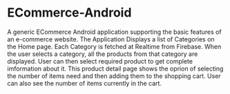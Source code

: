 # ECommerce-Android
A generic ECommerce Android application supporting the basic features of an e-commerce website.
The Application Displays a list of Categories on the Home page. 
Each Category is fetched at Realtime from Firebase.
When the user selects a category, all the products from that category are displayed.
User can then select required product to get complete imformation about it.
This product detail page shows the oprion of selecting the number of items need and then adding them to the shopping cart.
User can also see the number of items currently in the cart.


